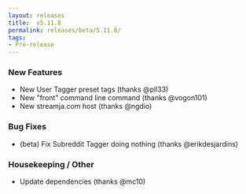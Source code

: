 ```yaml
---
layout: releases
title:  v5.11.8
permalink: releases/beta/5.11.8/
tags:
- Pre-release
---
```


### New Features

- New User Tagger preset tags (thanks @pll33)
- New "front" command line command (thanks @vogon101)
- New streamja.com host (thanks @ngdio)

### Bug Fixes

- (beta) Fix Subreddit Tagger doing nothing (thanks @erikdesjardins)

### Housekeeping / Other

- Update dependencies (thanks @mc10)
